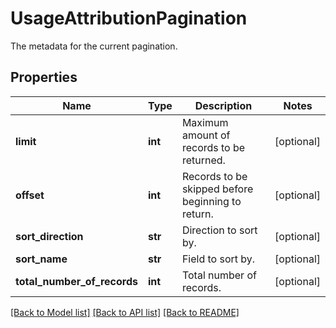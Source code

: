 # UsageAttributionPagination

The metadata for the current pagination.

## Properties

| Name                        | Type    | Description                                       | Notes      |
| --------------------------- | ------- | ------------------------------------------------- | ---------- |
| **limit**                   | **int** | Maximum amount of records to be returned.         | [optional] |
| **offset**                  | **int** | Records to be skipped before beginning to return. | [optional] |
| **sort_direction**          | **str** | Direction to sort by.                             | [optional] |
| **sort_name**               | **str** | Field to sort by.                                 | [optional] |
| **total_number_of_records** | **int** | Total number of records.                          | [optional] |

[[Back to Model list]](README.md#documentation-for-models) [[Back to API list]](README.md#documentation-for-api-endpoints) [[Back to README]](README.md)
